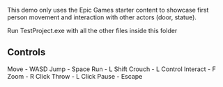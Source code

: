 This demo only uses the Epic Games starter content to showcase first person movement and interaction with other actors (door, statue).

Run TestProject.exe with all the other files inside this folder

Controls
--------
Move - WASD
Jump - Space
Run - L Shift
Crouch - L Control
Interact - F
Zoom - R Click
Throw - L Click
Pause - Escape
